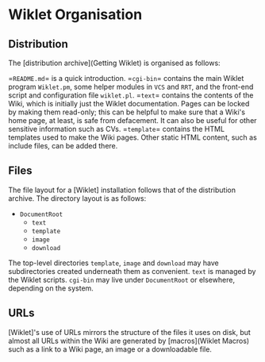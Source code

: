 # Wiklet Organisation

## Distribution

The [distribution archive](Getting Wiklet) is organised as follows:

=`README.md`=
    is a quick introduction.
=`cgi-bin`=
    contains the main Wiklet program `Wiklet.pm`, some helper modules in `VCS` and `RRT`, and the front-end script and configuration file `wiklet.pl`.
=`text`=
    contains the contents of the Wiki, which is initially just the Wiklet documentation. Pages can be locked by making them read-only; this can be helpful to make sure that a Wiki's home page, at least, is safe from defacement. It can also be useful for other sensitive information such as CVs.
=`template`=
    contains the HTML templates used to make the Wiki pages. Other static HTML content, such as include files, can be added there.

## Files

The file layout for a [Wiklet] installation follows that of the distribution archive. The directory layout is as follows:

* `DocumentRoot`
    * `text`
    * `template`
    * `image`
    * `download`

The top-level directories `template`, `image` and `download` may have subdirectories created underneath them as convenient. `text` is managed by the Wiklet scripts. `cgi-bin` may live under `DocumentRoot` or elsewhere, depending on the system.

## URLs

[Wiklet]'s use of URLs mirrors the structure of the files it uses on disk, but almost all URLs within the Wiki are generated by [macros](Wiklet Macros) such as a link to a Wiki page, an image or a downloadable file.
